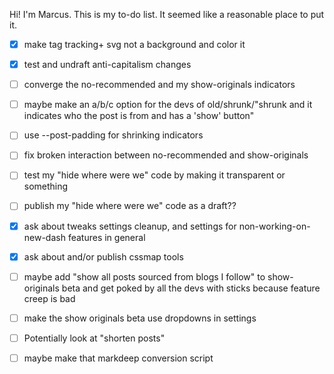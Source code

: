 Hi! I'm Marcus. This is my to-do list. It seemed like a reasonable place to put it.

- [x] make tag tracking+ svg not a background and color it

- [x] test and undraft anti-capitalism changes

- [ ] converge the no-recommended and my show-originals indicators
- [ ] maybe make an a/b/c option for the devs of old/shrunk/"shrunk and it indicates who the post is from and has a 'show' button"
- [ ] use --post-padding for shrinking indicators

- [ ] fix broken interaction between no-recommended and show-originals
- [ ] test my "hide where were we" code by making it transparent or something

- [ ] publish my "hide where were we" code as a draft??

- [x] ask about tweaks settings cleanup, and settings for non-working-on-new-dash features in general

- [x] ask about and/or publish cssmap tools

- [ ] maybe add "show all posts sourced from blogs I follow" to show-originals beta and get poked by all the devs with sticks because feature creep is bad
- [ ] make the show originals beta use dropdowns in settings

- [ ] Potentially look at "shorten posts"

- [ ] maybe make that markdeep conversion script

<!--
**marcustyphoon/marcustyphoon** is a ✨ _special_ ✨ repository because its `README.md` (this file) appears on your GitHub profile.

Here are some ideas to get you started:

- 🔭 I’m currently working on ...
- 🌱 I’m currently learning ...
- 👯 I’m looking to collaborate on ...
- 🤔 I’m looking for help with ...
- 💬 Ask me about ...
- 📫 How to reach me: ...
- 😄 Pronouns: ...
- ⚡ Fun fact: ...
-->
